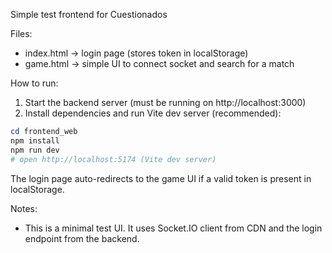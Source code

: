 Simple test frontend for Cuestionados

Files:
- index.html -> login page (stores token in localStorage)
- game.html -> simple UI to connect socket and search for a match

How to run:
1. Start the backend server (must be running on http://localhost:3000)
2. Install dependencies and run Vite dev server (recommended):

```powershell
cd frontend_web
npm install
npm run dev
# open http://localhost:5174 (Vite dev server)
```

The login page auto-redirects to the game UI if a valid token is present in localStorage.

Notes:
- This is a minimal test UI. It uses Socket.IO client from CDN and the login endpoint from the backend.
